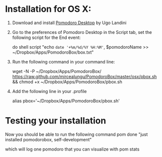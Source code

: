 # Installation for OS X:

1. Download and install [Pomodoro Desktop](http://mac.majorgeeks.com/files/details/pomodoro_desktop.html) by Ugo Landini
2. Go to the preferences of Pomodoro Desktop in the Script tab, set the following script for the End event:

    do shell script "echo  `date '+%m/%d/%Y %H:%M'`, $pomodoroName >> ~/Dropbox/Apps/PomodoroBox/box.txt" 

3. Run the following command in your command line:

    wget -N -P ~/Dropbox/Apps/PomodoroBox/ https://raw.github.com/mircealungu/PomodoroBox/master/osx/pbox.sh && chmod +x ~/Dropbox/Apps/PomodoroBox/pbox.sh

4. Add the following line in your .profile 

    alias pbox='~/Dropbox/Apps/PomodoroBox/pbox.sh'


# Testing your installation

Now you should be able to run the following command
    pom done "just installed pomodorobox, self-development"
    
which will log one pomodoro that you can visualize with
    pom stats
